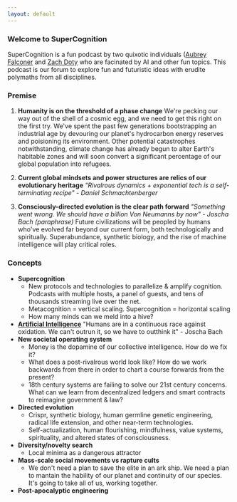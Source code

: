 ```yaml
---
layout: default
---
```


### Welcome to SuperCognition

SuperCognition is a fun podcast by two quixotic individuals ([Aubrey Falconer](/aubrey-falconer) and [Zach Doty](/zach-doty) who are facinated by AI and other fun topics. This podcast is our forum to explore fun and futuristic ideas with erudite polymaths from all disciplines.


### Premise

1. **Humanity is on the threshold of a phase change**
We're pecking our way out of the shell of a cosmic egg, and we need to get this right on the first try. We've spent the past few generations bootstrapping an industrial age by devouring our planet's hydrocarbon energy reserves and poisioning its environment. Other potential catastrophes notwithstanding, climate change has already begun to alter Earth's habitable zones and will soon convert a significant percentage of our global population into refugees.

2. **Current global mindsets and power structures are relics of our evolutionary heritage**
*"Rivalrous dynamics + exponential tech is a self-terminating recipe" - Daniel Schmachtenberger*

3. **Consciously-directed evolution is the clear path forward**
*"Something went wrong. We should have a billion Von Neumanns by now" - Joscha Bach (paraphrase)*
Future civilizations will be peopled by humans who've evolved far beyond our current form, both technologically and spiritually. Superabundance, synthetic biology, and the rise of machine intelligence will play critical roles.

### Concepts

- **Supercognition**
    - New protocols and technologies to parallelize & amplify cognition. Podcasts with multiple hosts, a panel of guests, and tens of thousands streaming live over the net.
    - Metacognition = vertical scaling. Supercognition = horizontal scaling
    - How many minds can we meld into a hive?
- **[Artificial Intelligence](/artificial-intelligence)**
"Humans are in a continuous race against oxidation. We can't outrun it, so we have to outthink it" - Joscha Bach
- **New societal operating system**
    - Money is the dopamine of our collective intelligence. How do we fix it?
    - What does a post-rivalrous world look like? How do we work backwards from there in order to chart a course forwards from the present?
    - 18th century systems are failing to solve our 21st century concerns. What can we learn from decentralized ledgers and smart contracts to reimagine government & law?
- **Directed evolution**
    - Crispr, synthetic biology, human germline genetic engineering, radical life extension, and other near-term technologies.
    - Self-actualization, human flourishing, mindfulness, value systems, spirituality, and altered states of consciousness.
- **Diversity/novelty search**
    - Local minima as a dangerous attractor
- **Mass-scale social movements vs rapture cults**
    - We don't need a plan to save the elite in an ark ship. We need a plan to mantain the hability of our planet and continuity of our species. It's going to take all of us, working together.
- **Post-apocalyptic engineering**
